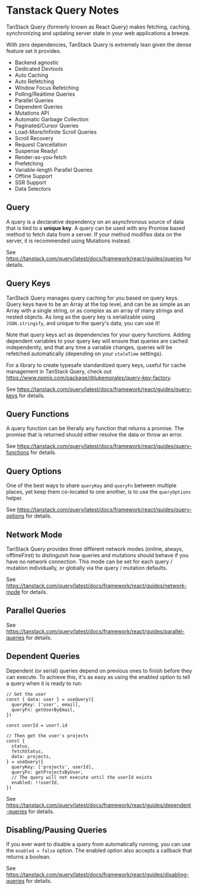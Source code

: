 # Tanstack Query Notes

TanStack Query (formerly known as React Query) makes fetching, caching, synchronizing and updating server state in your web applications a breeze.

With zero dependencies, TanStack Query is extremely lean given the dense feature set it provides.

- Backend agnostic
- Dedicated Devtools
- Auto Caching
- Auto Refetching
- Window Focus Refetching
- Polling/Realtime Queries
- Parallel Queries
- Dependent Queries
- Mutations API
- Automatic Garbage Collection
- Paginated/Cursor Queries
- Load-More/Infinite Scroll Queries
- Scroll Recovery
- Request Cancellation
- Suspense Ready!
- Render-as-you-fetch
- Prefetching
- Variable-length Parallel Queries
- Offline Support
- SSR Support
- Data Selectors

## Query

A query is a declarative dependency on an asynchronous source of data that is tied to a __unique key__. A query can be used with any Promise based method to fetch data from a server. If your method modifies data on the server, it is recommended using Mutations instead.

See https://tanstack.com/query/latest/docs/framework/react/guides/queries for details.

## Query Keys

TanStack Query manages query caching for you based on query keys. Query keys have to be an Array at the top level, and can be as simple as an Array with a single string, or as complex as an array of many strings and nested objects. As long as the query key is serializable using `JSON.stringify`, and unique to the query's data, you can use it!

Note that query keys act as dependencies for your query functions. Adding dependent variables to your query key will ensure that queries are cached independently, and that any time a variable changes, queries will be refetched automatically (depending on your `staleTime` settings).

For a library to create typesafe standardized query keys, useful for cache management in TanStack Query, check out https://www.npmjs.com/package/@lukemorales/query-key-factory.

See https://tanstack.com/query/latest/docs/framework/react/guides/query-keys for details.

## Query Functions

A query function can be literally any function that returns a promise. The promise that is returned should either resolve the data or throw an error.

See https://tanstack.com/query/latest/docs/framework/react/guides/query-functions for details.

## Query Options

One of the best ways to share `queryKey` and `queryFn` between multiple places, yet keep them co-located to one another, is to use the `queryOptions` helper.

See https://tanstack.com/query/latest/docs/framework/react/guides/query-options for details.

## Network Mode

TanStack Query provides three different network modes (online, always, offlineFirst) to distinguish how queries and mutations should behave if you have no network connection. This mode can be set for each query / mutation individually, or globally via the query / mutation defaults.

See https://tanstack.com/query/latest/docs/framework/react/guides/network-mode for details.

## Parallel Queries

See https://tanstack.com/query/latest/docs/framework/react/guides/parallel-queries for details.

## Dependent Queries

Dependent (or serial) queries depend on previous ones to finish before they can execute. To achieve this, it's as easy as using the enabled option to tell a query when it is ready to run:

```tsx
// Get the user
const { data: user } = useQuery({
  queryKey: ['user', email],
  queryFn: getUserByEmail,
})

const userId = user?.id

// Then get the user's projects
const {
  status,
  fetchStatus,
  data: projects,
} = useQuery({
  queryKey: ['projects', userId],
  queryFn: getProjectsByUser,
  // The query will not execute until the userId exists
  enabled: !!userId,
})
```

See https://tanstack.com/query/latest/docs/framework/react/guides/dependent-queries for details.

## Disabling/Pausing Queries

If you ever want to disable a query from automatically running, you can use the `enabled = false` option. The enabled option also accepts a callback that returns a boolean.

See https://tanstack.com/query/latest/docs/framework/react/guides/disabling-queries for details.
